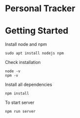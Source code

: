 # Personal Tracker

# Getting Started

Install node and npm
```
sudo apt install nodejs npm
```
Check installation
```
node -v
npm -v
```
Install all dependencies
```
npm install
```
To start server
```
npm run server
```